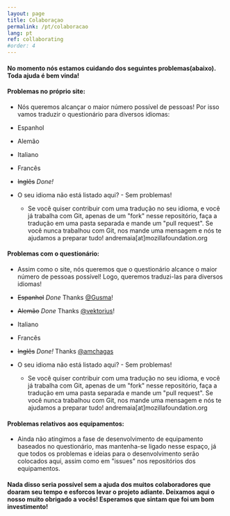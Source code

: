 ```yaml
---
layout: page
title: Colaboraçao
permalink: /pt/colaboracao
lang: pt
ref: collaborating
#order: 4
---
```

#### No momento nós estamos cuidando dos seguintes problemas(abaixo). Toda ajuda é bem vinda!

#### Problemas no próprio site:
- Nós queremos alcançar o maior número possível de pessoas! Por isso vamos traduzir o questionário para diversos idiomas:

 - Espanhol
 - Alemão
 - Italiano
 - Francês
 - ~~Inglês~~ *Done!*

 - O seu idioma não está listado aqui? - Sem problemas!
   - Se você quiser contribuir com uma tradução no seu idioma, e você já trabalha com Git, apenas de um "fork" nesse repositório, faça a tradução em uma pasta separada e mande um "pull request". Se você nunca trabalhou com Git, nos mande uma mensagem e nós te ajudamos a preparar tudo! andremaia[at]mozillafoundation.org

#### Problemas com o questionário:
- Assim como o site, nós queremos que o questionário alcance o maior número de pessoas possível! Logo, queremos traduzi-las para diversos idiomas!

 - ~~Espanhol~~ *Done* Thanks [@Gusma](https://github.com/gusma)!
 - ~~Alemão~~ *Done* Thanks [@vektorius](https://github.com/vektorious)!
 - Italiano
 - Francês
 - ~~Inglês~~ *Done!* Thanks [@amchagas](https://github.com/amchagas)


 - O seu idioma não está listado aqui? - Sem problemas!
   - Se você quiser contribuir com uma tradução no seu idioma, e você já trabalha com Git, apenas de um "fork" nesse repositório, faça a tradução em uma pasta separada e mande um "pull request". Se você nunca trabalhou com Git, nos mande uma mensagem e nós te ajudamos a preparar tudo! andremaia[at]mozillafoundation.org

#### Problemas relativos aos equipamentos:
- Ainda não atingimos a fase de desenvolvimento de equipamento baseados no questionário, mas mantenha-se ligado nesse espaço, já que todos os problemas e ideias para o desenvolvimento serão colocados aqui, assim como em "issues" nos repositórios dos equipamentos.

#### Nada disso seria possível sem a ajuda dos muitos colaboradores que doaram seu tempo e esforcos levar o projeto adiante. Deixamos aqui o nosso muito obrigado a vocês! Esperamos que sintam que foi um bom investimento!
